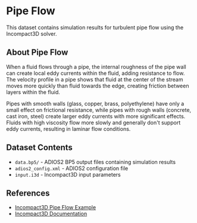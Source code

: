 # Pipe Flow

This dataset contains simulation results for turbulent pipe flow using the Incompact3D solver.

## About Pipe Flow

When a fluid flows through a pipe, the internal roughness of the pipe wall can create local eddy currents within the fluid, adding resistance to flow. The velocity profile in a pipe shows that fluid at the center of the stream moves more quickly than fluid towards the edge, creating friction between layers within the fluid.

Pipes with smooth walls (glass, copper, brass, polyethylene) have only a small effect on frictional resistance, while pipes with rough walls (concrete, cast iron, steel) create larger eddy currents with more significant effects. Fluids with high viscosity flow more slowly and generally don't support eddy currents, resulting in laminar flow conditions.

## Dataset Contents

- `data.bp5/` - ADIOS2 BP5 output files containing simulation results
- `adios2_config.xml` - ADIOS2 configuration file
- `input.i3d` - Incompact3D input parameters

## References

- [Incompact3D Pipe Flow Example](https://github.com/xcompact3d/Incompact3d/tree/master/examples/Pipe-Flow)
- [Incompact3D Documentation](https://xcompact3d.readthedocs.io/) 